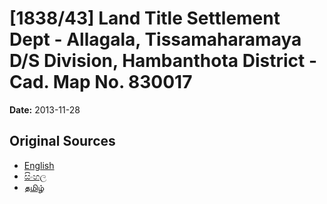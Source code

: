 # [1838/43] Land Title Settlement Dept - Allagala, Tissamaharamaya D/S Division, Hambanthota District - Cad. Map No. 830017

**Date:** 2013-11-28

## Original Sources

- [English](https://documents.gov.lk/view/extra-gazettes/2013/11/1838-43_E.pdf)
- [සිංහල](https://documents.gov.lk/view/extra-gazettes/2013/11/1838-43_S.pdf)
- [தமிழ்](https://documents.gov.lk/view/extra-gazettes/2013/11/1838-43_T.pdf)
